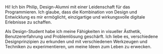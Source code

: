 Hi! Ich bin Philip,
Design-Alumni mit einer Leidenschaft für das Programmieren. Ich glaube, dass die Kombination von Design und Entwicklung es mir ermöglicht, einzigartige und wirkungsvolle digitale Erlebnisse zu schaffen.

Als Design-Student habe ich meine Fähigkeiten in visueller Ästhetik, Benutzererfahrung und Problemlösung geschärft. Ich liebe es, verschiedene Designprinzipien zu erkunden und mit verschiedenen Werkzeugen und Techniken zu experimentieren, um meine Ideen zum Leben zu erwecken.
